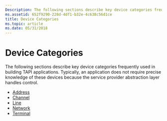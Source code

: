 ```yaml
---
Description: The following sections describe key device categories frequently used in building TAPI applications. Typically, an application does not require precise knowledge of these devices because the service provider abstraction layer handles control.
ms.assetid: 652f9290-228d-4df1-b32e-4c638c56d1ce
title: Device Categories
ms.topic: article
ms.date: 05/31/2018
---
```


# Device Categories

The following sections describe key device categories frequently used in building TAPI applications. Typically, an application does not require precise knowledge of these devices because the service provider abstraction layer handles control.

-   [Address](address-ovr.md)
-   [Channel](channel-ovr.md)
-   [Line](line-ovr.md)
-   [Network](network-ovr.md)
-   [Terminal](terminal-ovr.md)

 

 



